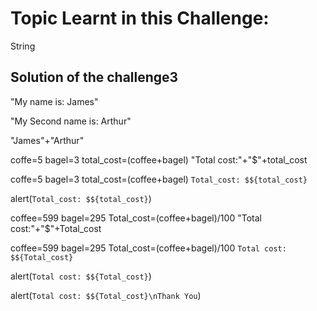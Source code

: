 # Topic Learnt in this Challenge: 
String 

## Solution of the challenge3
<!-- 1st -->
"My name is: James"

<!-- 2nd -->
"My Second name is: Arthur"

<!-- 3rd -->
"James"+"Arthur"

<!-- 4th -->
coffe=5
bagel=3
total_cost=(coffee+bagel)
"Total cost:"+"$"+total_cost

<!-- 5th -->
coffe=5
bagel=3
total_cost=(coffee+bagel)
`Total_cost: $${total_cost}`

<!-- 6th -->
alert(`Total_cost: $${total_cost}`)

<!-- 7th -->
coffee=599
bagel=295
Total_cost=(coffee+bagel)/100
"Total cost:"+"$"+Total_cost

<!-- 8th -->
coffee=599
bagel=295
Total_cost=(coffee+bagel)/100
`Total cost: $${Total_cost}`

<!-- 9th -->
alert(`Total cost: $${Total_cost}`)

<!-- 10th -->
alert(`Total cost: $${Total_cost}\nThank You`)

